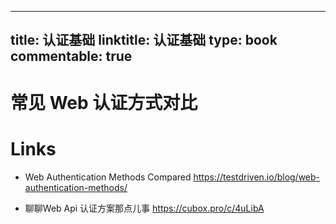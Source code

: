 
---
title: 认证基础
linktitle: 认证基础
type: book
commentable: true
---

# 常见 Web 认证方式对比

# Links

- Web Authentication Methods Compared https://testdriven.io/blog/web-authentication-methods/

- 聊聊Web Api 认证方案那点儿事 https://cubox.pro/c/4uLibA 
    